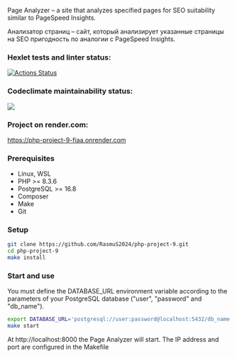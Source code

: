 Page Analyzer – a site that analyzes specified pages for SEO suitability similar to PageSpeed Insights.

Анализатор страниц – сайт, который анализирует указанные страницы на SEO пригодность по аналогии с PageSpeed Insights.

### Hexlet tests and linter status:
[![Actions Status](https://github.com/RasmuS2024/php-project-9/actions/workflows/hexlet-check.yml/badge.svg)](https://github.com/RasmuS2024/php-project-9/actions)

### Codeclimate maintainability status:
<a href="https://codeclimate.com/github/RasmuS2024/php-project-9/maintainability"><img src="https://api.codeclimate.com/v1/badges/17aa4a2260d5a8f4e86a/maintainability" /></a>

### Project on render.com:
https://php-project-9-fiaa.onrender.com

### Prerequisites
* Linux, WSL
* PHP >= 8.3.6
* PostgreSQL >= 16.8
* Composer
* Make
* Git

### Setup
```bash
git clone https://github.com/RasmuS2024/php-project-9.git
cd php-project-9
make install
```

### Start and use
You must define the DATABASE_URL environment variable according to the parameters of your PostgreSQL database ("user", "password" and "db_name").
```bash
export DATABASE_URL='postgresql://user:password@localhost:5432/db_name'
make start
```
At http://localhost:8000 the Page Analyzer will start.
The IP address and port are configured in the Makefile